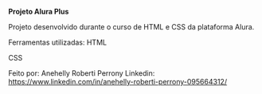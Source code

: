**Projeto Alura Plus**

Projeto desenvolvido durante o curso de HTML e CSS da plataforma Alura.

Ferramentas utilizadas:
HTML

CSS



Feito por:
Anehelly Roberti Perrony
Linkedin: https://www.linkedin.com/in/anehelly-roberti-perrony-095664312/
 
